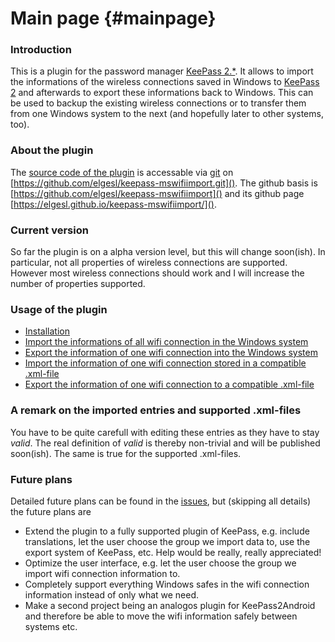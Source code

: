 # Main page {#mainpage}
### Introduction
This is a plugin for the password manager [KeePass 2.*](http://keepass.info/). It allows to import the informations of the wireless connections saved in Windows to [KeePass 2](http://keepass.info/) and afterwards to export these informations back to Windows. This can be used to backup the existing wireless connections or to transfer them from one Windows system to the next (and hopefully later to other systems, too).

### About the plugin
The [source code of the plugin](https://github.com/elgesl/keepass-mswifiimport/) is accessable via [git](https://git-scm.com/) on [https://github.com/elgesl/keepass-mswifiimport.git](). The github basis is [https://github.com/elgesl/keepass-mswifiimport]() and its github page [https://elgesl.github.io/keepass-mswifiimport/]().

### Current version
So far the plugin is on a alpha version level, but this will change soon(ish). In particular, not all properties of wireless connections are supported. However most wireless connections should work and I will increase the number of properties supported.

### Usage of the plugin
- [Installation](./install.html)
- [Import the informations of all wifi connection in the Windows system](./importfromwindows.html)
- [Export the information of one wifi connection into the Windows system](./exporttowindows.html)
- [Import the information of one wifi connection stored in a compatible .xml-file](./importfromxml.html)
- [Export the information of one wifi connection to a compatible .xml-file](./exporttoxml.html)

### A remark on the imported entries and supported .xml-files
You have to be quite carefull with editing these entries as they have to stay _valid_. The real definition of _valid_ is thereby non-trivial and will be published soon(ish).
The same is true for the supported .xml-files.

### Future plans
Detailed future plans can be found in the [issues](https://github.com/elgesl/keepass-mswifiimport/issues), but (skipping all details) the future plans are
- Extend the plugin to a fully supported plugin of KeePass, e.g. include translations, let the user choose the group we import data to, use the export system of KeePass, etc. Help would be really, really appreciated!
- Optimize the user interface, e.g. let the user choose the group we import wifi connection information to.
- Completely support everything Windows safes in the wifi connection information instead of only what we need.
- Make a second project being an analogos plugin for KeePass2Android and therefore be able to move the wifi information safely between systems etc.
